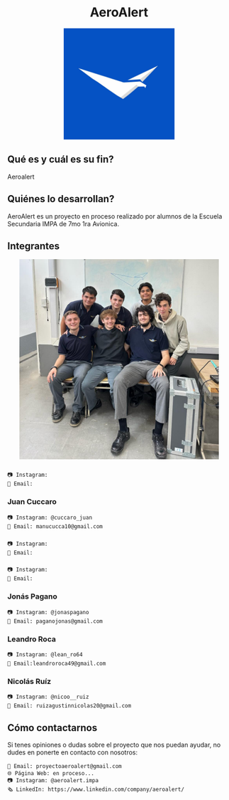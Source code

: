 <div align="center">

# AeroAlert

<img src="logoaeroalert.jpg" alt="Logo proyecto" width="250"/>

</div>

## Qué es y cuál es su fin?

Aeroalert 

## Quiénes lo desarrollan?
AeroAlert es un proyecto en proceso realizado por alumnos de la Escuela Secundaria IMPA de 7mo 1ra Avionica.

## Integrantes
<div align="center">

<img src="imagengrupal.jpg" alt="Integrantes" width="450"/>

</div>

### 
    📷 Instagram: 
    📧 Email: 
### Juan Cuccaro
    📷 Instagram: @cuccaro_juan
    📧 Email: manucucca10@gmail.com
### 
    📷 Instagram:
    📧 Email:
### 
    📷 Instagram:
    📧 Email: 
### Jonás Pagano
    📷 Instagram: @jonaspagano
    📧 Email: paganojonas@gmail.com
### Leandro Roca
    📷 Instagram: @lean_ro64
    📧 Email:leandroroca49@gmail.com 
### Nicolás Ruíz 
    📷 Instagram: @nicoo__ruiz
    📧 Email: ruizagustinnicolas20@gmail.com

## Cómo contactarnos
Si tenes opiniones o dudas sobre el proyecto que nos puedan ayudar, no dudes en ponerte en contacto con nosotros:

    📧 Email: proyectoaeroalert@gmail.com
    🌐 Página Web: en proceso...
    📷 Instagram: @aeroalert.impa
    🗞️ LinkedIn: https://www.linkedin.com/company/aeroalert/
